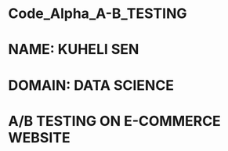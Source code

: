 # Code_Alpha_A-B_TESTING
# NAME: KUHELI SEN
# DOMAIN: DATA SCIENCE
# A/B TESTING ON E-COMMERCE WEBSITE
